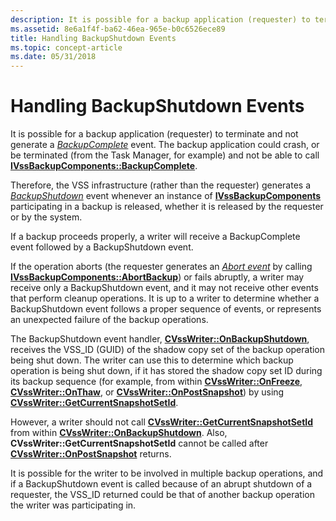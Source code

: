 ```yaml
---
description: It is possible for a backup application (requester) to terminate and not generate a BackupComplete event.
ms.assetid: 8e6a1f4f-ba62-46ea-965e-b0c6526ece89
title: Handling BackupShutdown Events
ms.topic: concept-article
ms.date: 05/31/2018
---
```


# Handling BackupShutdown Events

It is possible for a backup application (requester) to terminate and not generate a [*BackupComplete*](vssgloss-b.md) event. The backup application could crash, or be terminated (from the Task Manager, for example) and not be able to call [**IVssBackupComponents::BackupComplete**](/windows/desktop/api/VsBackup/nf-vsbackup-ivssbackupcomponents-backupcomplete).

Therefore, the VSS infrastructure (rather than the requester) generates a [*BackupShutdown*](vssgloss-b.md) event whenever an instance of [**IVssBackupComponents**](/windows/desktop/api/VsBackup/nl-vsbackup-ivssbackupcomponents) participating in a backup is released, whether it is released by the requester or by the system.

If a backup proceeds properly, a writer will receive a BackupComplete event followed by a BackupShutdown event.

If the operation aborts (the requester generates an [*Abort event*](vssgloss-a.md) by calling [**IVssBackupComponents::AbortBackup**](/windows/desktop/api/VsBackup/nf-vsbackup-ivssbackupcomponents-abortbackup)) or fails abruptly, a writer may receive only a BackupShutdown event, and it may not receive other events that perform cleanup operations. It is up to a writer to determine whether a BackupShutdown event follows a proper sequence of events, or represents an unexpected failure of the backup operations.

The BackupShutdown event handler, [**CVssWriter::OnBackupShutdown**](/windows/desktop/api/VsWriter/nf-vswriter-cvsswriter-onbackupshutdown), receives the VSS\_ID (GUID) of the shadow copy set of the backup operation being shut down. The writer can use this to determine which backup operation is being shut down, if it has stored the shadow copy set ID during its backup sequence (for example, from within [**CVssWriter::OnFreeze**](/windows/desktop/api/VsWriter/nf-vswriter-cvsswriter-onfreeze), [**CVssWriter::OnThaw**](/windows/desktop/api/VsWriter/nf-vswriter-cvsswriter-onthaw), or [**CVssWriter::OnPostSnapshot**](/windows/desktop/api/VsWriter/nf-vswriter-cvsswriter-onpostsnapshot)) by using [**CVssWriter::GetCurrentSnapshotSetId**](/windows/desktop/api/VsWriter/nf-vswriter-cvsswriter-getcurrentsnapshotsetid).

However, a writer should not call [**CVssWriter::GetCurrentSnapshotSetId**](/windows/desktop/api/VsWriter/nf-vswriter-cvsswriter-getcurrentsnapshotsetid) from within [**CVssWriter::OnBackupShutdown**](/windows/desktop/api/VsWriter/nf-vswriter-cvsswriter-onbackupshutdown). Also, **CVssWriter::GetCurrentSnapshotSetId** cannot be called after [**CVssWriter::OnPostSnapshot**](/windows/desktop/api/VsWriter/nf-vswriter-cvsswriter-onpostsnapshot) returns.

It is possible for the writer to be involved in multiple backup operations, and if a BackupShutdown event is called because of an abrupt shutdown of a requester, the VSS\_ID returned could be that of another backup operation the writer was participating in.

 

 



